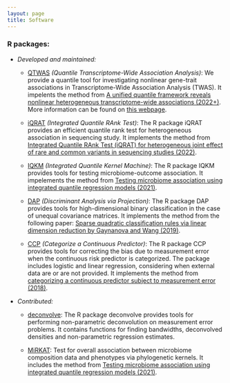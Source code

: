 ```yaml
---
layout: page
title: Software
---
```


### R packages:

- _Developed and maintained:_
   
   - [QTWAS](https://github.com/tianyingw/QTWAS) _(Quantile Transcriptome-Wide Association Analysis)_: We provide a quantile tool for investigating nonlinear gene-trait associations in Transcriptome-Wide Association Analysis (TWAS). It impelents the method from [A unified quantile framework reveals nonlinear heterogeneous transcriptome-wide associations (2022+)](). More information can be found on [this webpage](https://tianyingw.github.io/QTWAS/).
  
   - [iQRAT](https://github.com/tianyingw/iQRAT) _(Integrated Quantile RAnk Test)_: The R package iQRAT provides an efficient quantile rank test for heterogeneous association in sequencing study. It implements the method from [Integrated Quantile RAnk Test (iQRAT) for heterogeneous joint effect of rare and common variants in sequencing studies (2022)](https://arxiv.org/abs/1910.10102).

   - [IQKM](https://github.com/tianyingw/IQKM) _(Integrated Quantile Kernel Machine)_: The R package IQKM provides tools for testing microbiome-outcome association. It impelements the method from [Testing microbiome association using integrated quantile regression models (2021)](https://academic.oup.com/bioinformatics/advance-article-abstract/doi/10.1093/bioinformatics/btab668/6374494).

   - [DAP](https://cran.r-project.org/web/packages/DAP/index.html) _(Discriminant Analysis via Projection)_: The R package DAP provides tools for high-dimensional binary classification in the case of unequal covariance matrices. It implements the method from the following paper:
[Sparse quadratic classification rules via linear dimension reduction by Gaynanova and Wang (2019)](https://arxiv.org/abs/1711.04817).

  - [CCP](https://github.com/tianyingw/CCP) _(Categorize a Continuous Predictor)_: The R package CCP provides tools for correcting the bias due to measurement error when the continuous risk predictor is categorized. The package includes logistic and linear regression, considering when external data are or are not provided. It implements the method from [categorizing a continuous predictor subject to measurement error (2018)](https://projecteuclid.org/euclid.ejs/1544518836).
    

- _Contributed:_

  - [deconvolve](https://rdrr.io/github/TimothyHyndman/deconvolve/man/deconvolve-package.html): The R package deconvolve provides tools for performing non-parametric deconvolution on measurement error problems. It contains functions for finding bandwidths, deconvolved densities and non-parametric regression estimates.

  - [MiRKAT](https://cran.r-project.org/web/packages/MiRKAT/index.html): Test for overall association between microbiome composition data and phenotypes via phylogenetic kernels. It includes the method from [Testing microbiome association using integrated quantile regression models (2021)](https://academic.oup.com/bioinformatics/advance-article-abstract/doi/10.1093/bioinformatics/btab668/6374494).
